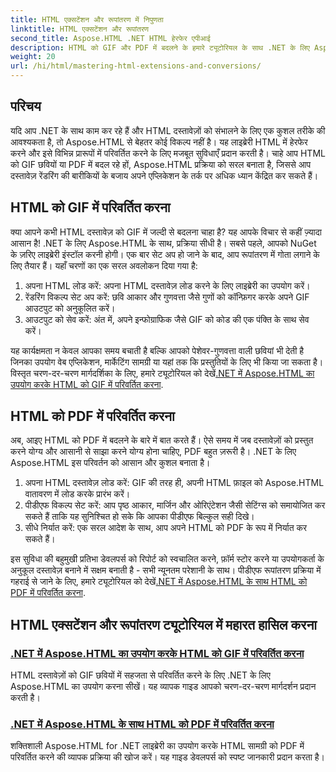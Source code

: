 ```yaml
---
title: HTML एक्सटेंशन और रूपांतरण में निपुणता
linktitle: HTML एक्सटेंशन और रूपांतरण
second_title: Aspose.HTML .NET HTML हेरफेर एपीआई
description: HTML को GIF और PDF में बदलने के हमारे ट्यूटोरियल के साथ .NET के लिए Aspose.HTML की शक्ति को अनलॉक करें। अपने दस्तावेज़ों को आसानी से बदलें।
weight: 20
url: /hi/html/mastering-html-extensions-and-conversions/
---
```

## परिचय

यदि आप .NET के साथ काम कर रहे हैं और HTML दस्तावेज़ों को संभालने के लिए एक कुशल तरीके की आवश्यकता है, तो Aspose.HTML से बेहतर कोई विकल्प नहीं है। यह लाइब्रेरी HTML में हेरफेर करने और इसे विभिन्न प्रारूपों में परिवर्तित करने के लिए मजबूत सुविधाएँ प्रदान करती है। चाहे आप HTML को GIF छवियों या PDF में बदल रहे हों, Aspose.HTML प्रक्रिया को सरल बनाता है, जिससे आप दस्तावेज़ रेंडरिंग की बारीकियों के बजाय अपने एप्लिकेशन के तर्क पर अधिक ध्यान केंद्रित कर सकते हैं।

## HTML को GIF में परिवर्तित करना
क्या आपने कभी HTML दस्तावेज़ को GIF में जल्दी से बदलना चाहा है? यह आपके विचार से कहीं ज़्यादा आसान है! .NET के लिए Aspose.HTML के साथ, प्रक्रिया सीधी है। सबसे पहले, आपको NuGet के ज़रिए लाइब्रेरी इंस्टॉल करनी होगी। एक बार सेट अप हो जाने के बाद, आप रूपांतरण में गोता लगाने के लिए तैयार हैं। यहाँ चरणों का एक सरल अवलोकन दिया गया है:

1. अपना HTML लोड करें: अपना HTML दस्तावेज़ लोड करने के लिए लाइब्रेरी का उपयोग करें।
2. रेंडरिंग विकल्प सेट अप करें: छवि आकार और गुणवत्ता जैसे गुणों को कॉन्फ़िगर करके अपने GIF आउटपुट को अनुकूलित करें।
3. आउटपुट को सेव करें: अंत में, अपने इन्फोग्राफिक जैसे GIF को कोड की एक पंक्ति के साथ सेव करें।

 यह कार्यक्षमता न केवल आपका समय बचाती है बल्कि आपको पेशेवर-गुणवत्ता वाली छवियां भी देती है जिनका उपयोग वेब एप्लिकेशन, मार्केटिंग सामग्री या यहां तक कि प्रस्तुतियों के लिए भी किया जा सकता है। विस्तृत चरण-दर-चरण मार्गदर्शिका के लिए, हमारे ट्यूटोरियल को देखें[.NET में Aspose.HTML का उपयोग करके HTML को GIF में परिवर्तित करना](./converting-html-to-gif/).

## HTML को PDF में परिवर्तित करना
अब, आइए HTML को PDF में बदलने के बारे में बात करते हैं। ऐसे समय में जब दस्तावेज़ों को प्रस्तुत करने योग्य और आसानी से साझा करने योग्य होना चाहिए, PDF बहुत ज़रूरी है। .NET के लिए Aspose.HTML इस परिवर्तन को आसान और कुशल बनाता है। 

1. अपना HTML दस्तावेज़ लोड करें: GIF की तरह ही, अपनी HTML फ़ाइल को Aspose.HTML वातावरण में लोड करके प्रारंभ करें।
2. पीडीएफ विकल्प सेट करें: आप पृष्ठ आकार, मार्जिन और ओरिएंटेशन जैसी सेटिंग्स को समायोजित कर सकते हैं ताकि यह सुनिश्चित हो सके कि आपका पीडीएफ बिल्कुल सही दिखे।
3. सीधे निर्यात करें: एक सरल आदेश के साथ, आप अपने HTML को PDF के रूप में निर्यात कर सकते हैं। 

इस सुविधा की बहुमुखी प्रतिभा डेवलपर्स को रिपोर्ट को स्वचालित करने, फ़ॉर्म स्टोर करने या उपयोगकर्ता के अनुकूल दस्तावेज़ बनाने में सक्षम बनाती है - सभी न्यूनतम परेशानी के साथ। पीडीएफ रूपांतरण प्रक्रिया में गहराई से जाने के लिए, हमारे ट्यूटोरियल को देखें[.NET में Aspose.HTML के साथ HTML को PDF में परिवर्तित करना](./converting-html-to-pdf/).

## HTML एक्सटेंशन और रूपांतरण ट्यूटोरियल में महारत हासिल करना
### [ .NET में Aspose.HTML का उपयोग करके HTML को GIF में परिवर्तित करना](./converting-html-to-gif/)
HTML दस्तावेज़ों को GIF छवियों में सहजता से परिवर्तित करने के लिए .NET के लिए Aspose.HTML का उपयोग करना सीखें। यह व्यापक गाइड आपको चरण-दर-चरण मार्गदर्शन प्रदान करती है।
### [.NET में Aspose.HTML के साथ HTML को PDF में परिवर्तित करना](./converting-html-to-pdf/)
शक्तिशाली Aspose.HTML for .NET लाइब्रेरी का उपयोग करके HTML सामग्री को PDF में परिवर्तित करने की व्यापक प्रक्रिया की खोज करें। यह गाइड डेवलपर्स को स्पष्ट जानकारी प्रदान करता है।